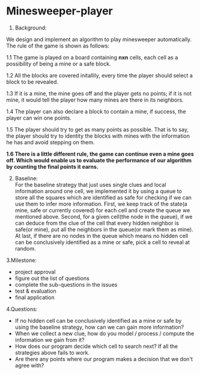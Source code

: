 # Minesweeper-player

1. Background:  

We design and implement an algorithm to play minesweeper automatically. The rule of the game is shown as follows:  

1.1 The game is played on a board containing **nxn** cells, each cell as a possibility of being a mine or a safe block.  

1.2 All the blocks are covered initallily, every time the player should select a block to be revealed.  
 
1.3 If it is a mine, the mine goes off and the player gets no points; if it is not mine, it would tell the player how many mines are there in its neighbors.  

1.4 The player can also declare a block to contain a mine, if success, the player can win one points.  
 
1.5 The player should try to get as many points as possible. That is to say, the player should try to identity the blocks with mines with the information he has and avoid stepping on them.  

 **1.6 There is a little different rule, the game can continue even a mine goes off. Which would enable us to evaluate the performance of our algorithm by counting the final points it earns.** 
 
2. Baseline:  
For the baseline strategy that just uses single clues and local information around one cell, we implemented it by using a queue to store all the squares which are identified as safe for checking if we can use them to infer more information. First, we keep track of the state(a mine, safe or currently covered) for each cell and create the queue we mentioned above. Second, for a given cell(the node in the queue), if we can deduce from the clue of the cell that every hidden neighbor is safe(or mine), put all the neighbors in the queue(or mark them as mine). At last, if there are no nodes in the queue which means no hidden cell can be conclusively identified as a mine or safe, pick a cell to reveal at random.

3.Milestone:
- project approval
- figure out the list of questions
- complete the sub-questions in the issues
- test & evaluation
- final application
 
4.Questions:
- If no hidden cell can be conclusively identified as a mine or safe by using the baseline strategy, how can we can  gain more information?
- When we collect a new clue, how do you model / process / compute the information we gain from it? 
- How does our program decide which cell to search next? If all the strategies above fails to work.
- Are there any points where our program makes a decision that we don't agree with?
 

